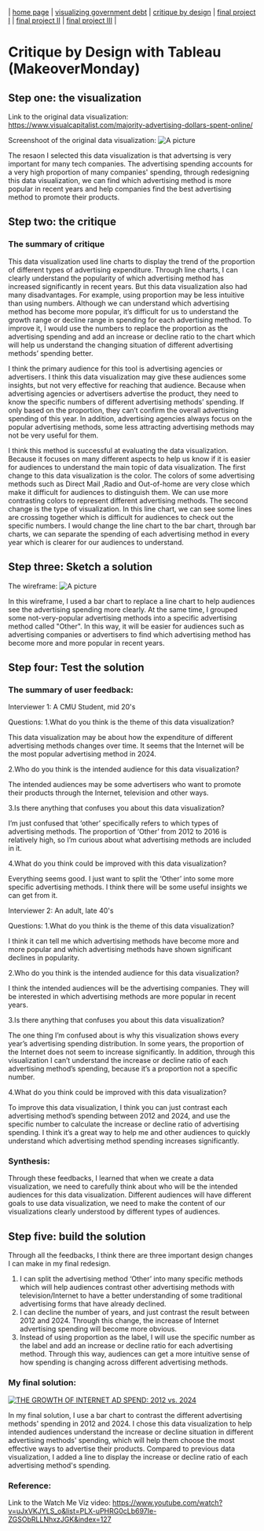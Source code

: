 | [home page](https://dashuai77.github.io/Portfolio/) | [visualizing government debt](visualizing-government-debt.md) | [critique by design](Critique-by-Design-with-Tableau.md) | [final project I](final-project-part-one-Ziyi.md) | [final project II](final-project-part-two-Ziyi.md) | [final project III](final-project-part-three-Ziyi.md) |
# Critique by Design with Tableau (MakeoverMonday)

## Step one: the visualization

Link to the original data visualization: https://www.visualcapitalist.com/majority-advertising-dollars-spent-online/

Screenshoot of the original data visualization: ![A picture](online-revenue.jpg)

The resaon I selected this data visualization is that advertsing is very important for many tech companies. The advertising spending accounts for a very high proportion of many companies' spending, through redesigning this data visualization, we can find which advertising method is more popular in recent years and help companies find the best advertising method to promote their products. 

## Step two: the critique

### The summary of critique

This data visualization used line charts to display the trend of the proportion of different types of advertising expenditure. Through line charts, I can clearly understand the popularity of which advertising method has increased significantly in recent years. But this data visualization also had many disadvantages. For example, using proportion may be less intuitive than using numbers. Although we can understand which advertising method has become more popular, it’s difficult for us to understand the growth range or decline range in spending for each advertising method. To improve it, I would use the numbers to replace the proportion as the advertising spending and add an increase or decline ratio to the chart which will help us understand the changing situation of different advertising methods’ spending better. 

I think the primary audience for this tool is advertising agencies or advertisers. I think this data visualization may give these audiences some insights, but not very effective for reaching that audience. Because when advertising agencies or advertisers advertise the product, they need to know the specific numbers of different advertising methods’ spending. If only based on the proportion, they can’t confirm the overall advertising spending of this year. In addition, advertising agencies always focus on the popular advertising methods, some less attracting advertising methods may not be very useful for them.

I think this method is successful at evaluating the data visualization. Because it focuses on many different aspects to help us know if it is easier for audiences to understand the main topic of data visualization. The first change to this data visualization is the color. The colors of some advertising methods such as Direct Mail ,Radio and Out-of-home are very close which make it difficult for audiences to distinguish them. We can use more contrasting colors to represent different advertising methods. The second change is the type of visualization. In this line chart, we can see some lines are crossing together which is difficult for audiences to check out the specific numbers. I would change the line chart to the bar chart, through bar charts, we can separate the spending of each advertising method in every year which is clearer for our audiences to understand. 


## Step three: Sketch a solution

 The wireframe: ![A picture](wireframe.jpg)

  In this wireframe, I used a bar chart to replace a line chart to help audiences see the advertising spending more clearly. At the same time, I grouped some not-very-popular advertising methods into a specific advertising method called "Other". In this way, it will be easier for audiences such as advertising companies or advertisers to find which advertising method has become more and more popular in recent years.
 
## Step four: Test the solution

### The summary of user feedback:

Interviewer 1: A CMU Student, mid 20's

Questions: 1.What do you think is the theme of this data visualization?

This data visualization may be about how the expenditure of different advertising methods changes over time. It seems that the Internet will be the most popular advertising method in 2024.

2.Who do you think is the intended audience for this data visualization?

The intended audiences may be some advertisers who want to promote their products through the Internet, television and other ways.

3.Is there anything that confuses you about this data visualization?

I’m just confused that ‘other’ specifically refers to which types of advertising methods. The proportion of ‘Other’ from 2012 to 2016 is relatively high, so I’m curious about what advertising methods are included in it. 

4.What do you think could be improved with this data visualization? 

Everything seems good. I just want to split the ‘Other’ into some more specific advertising methods. I think there will be some useful insights we can get from it.
         
         
Interviewer 2: An adult, late 40's

Questions: 1.What do you think is the theme of this data visualization?

I think it can tell me which advertising methods have become more and more popular and which advertising methods have shown significant declines in popularity. 
             
2.Who do you think is the intended audience for this data visualization?

I think the intended audiences will be the advertising companies. They will be interested in which advertising methods are more popular in recent years.
            
3.Is there anything that confuses you about this data visualization?

The one thing I’m confused about is why this visualization shows every year’s advertising spending distribution. In some years, the proportion of the Internet does not seem to increase significantly. In addition, through this visualization I can’t understand the increase or decline ratio of each advertising method’s spending, because it’s a proportion not a specific number. 
            
4.What do you think could be improved with this data visualization?

To improve this data visualization, I think you can just contrast each advertising method’s spending between 2012 and 2024, and use the specific number to calculate the increase or decline ratio of advertising spending. I think it’s a great way to help me and other audiences to quickly understand which advertising method spending increases significantly. 


### Synthesis: 

  Through these feedbacks, I learned that when we create a data visualization, we need to carefully think about who will be the intended audiences for this data visualization. Different audiences will have different goals to use data visualization, we need to make the content of our visualizations clearly understood by different types of audiences.  


## Step five: build the solution

Through all the feedbacks, I think there are three important design changes I can make in my final redesign. 

1. I can split the advertising method ‘Other’ into many specific methods which will help audiences contrast other advertising methods with television/Internet to have a better understanding of some traditional advertising forms that have already declined. 
2. I can decline the number of years, and just contrast the result between 2012 and 2024. Through this change, the increase of Internet advertising spending will become more obvious. 
3. Instead of using proportion as the label, I will use the specific number as the label and add an increase or decline ratio for each advertising method. Through this way, audiences can get a more intuitive sense of how spending is changing across different advertising methods. 

### My final solution:

 <div class='tableauPlaceholder' id='viz1726710861124' style='position: relative'><noscript><a href='#'><img alt='THE GROWTH OF INTERNET AD SPEND: 2012 vs. 2024 ' src='https:&#47;&#47;public.tableau.com&#47;static&#47;images&#47;Ma&#47;MakeoverMondayWeek46-TheGrowthofInternetAdSpend-2020vs2012_17267008163900&#47;FinalRedesignBarChart&#47;1_rss.png' style='border: none' /></a></noscript><object class='tableauViz'  style='display:none;'><param name='host_url' value='https%3A%2F%2Fpublic.tableau.com%2F' /> <param name='embed_code_version' value='3' /> <param name='site_root' value='' /><param name='name' value='MakeoverMondayWeek46-TheGrowthofInternetAdSpend-2020vs2012_17267008163900&#47;FinalRedesignBarChart' /><param name='tabs' value='no' /><param name='toolbar' value='yes' /><param name='static_image' value='https:&#47;&#47;public.tableau.com&#47;static&#47;images&#47;Ma&#47;MakeoverMondayWeek46-TheGrowthofInternetAdSpend-2020vs2012_17267008163900&#47;FinalRedesignBarChart&#47;1.png' /> <param name='animate_transition' value='yes' /><param name='display_static_image' value='yes' /><param name='display_spinner' value='yes' /><param name='display_overlay' value='yes' /><param name='display_count' value='yes' /><param name='language' value='en-US' /><param name='filter' value='publish=yes' /></object></div>                
 <script type='text/javascript'>                    
  var divElement = document.getElementById('viz1726710861124');                    
  var vizElement = divElement.getElementsByTagName('object')[0];                    
  vizElement.style.width='100%';vizElement.style.height=(divElement.offsetWidth*0.75)+'px';                    
  var scriptElement = document.createElement('script');                    
  scriptElement.src = 'https://public.tableau.com/javascripts/api/viz_v1.js';                    
  vizElement.parentNode.insertBefore(scriptElement, vizElement);                
 </script>


 In my final solution, I use a bar chart to contrast the different advertising methods' spending in 2012 and 2024. I chose this data visualization to help intended audiences understand the increase or decline situation in different advertising methods' spending, which will help them choose the most effective ways to advertise their products. Compared to previous data visualization, I added a line to display the increase or decline ratio of each advertising method's spending. 

### Reference:
 Link to the Watch Me Viz video: https://www.youtube.com/watch?v=uJxVKJYLS_o&list=PLX-uPHRG0cLb697Ie-ZGSObRLLNhxzJGK&index=127





